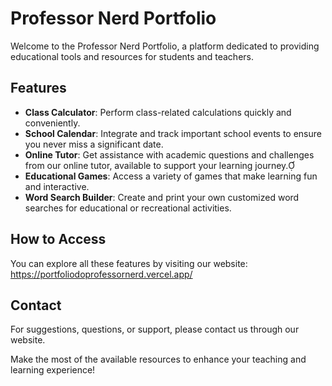 # Professor Nerd Portfolio

Welcome to the Professor Nerd Portfolio, a platform dedicated to providing educational tools and resources for students and teachers.

## Features

- **Class Calculator**: Perform class-related calculations quickly and conveniently.
- **School Calendar**: Integrate and track important school events to ensure you never miss a significant date.
- **Online Tutor**: Get assistance with academic questions and challenges from our online tutor, available to support your learning journey.
- **Educational Games**: Access a variety of games that make learning fun and interactive.
- **Word Search Builder**: Create and print your own customized word searches for educational or recreational activities.

## How to Access

You can explore all these features by visiting our website: https://portfoliodoprofessornerd.vercel.app/



## Contact

For suggestions, questions, or support, please contact us through our website.[](https://portfoliodoprofessornerd.vercel.app/)

Make the most of the available resources to enhance your teaching and learning experience! 
